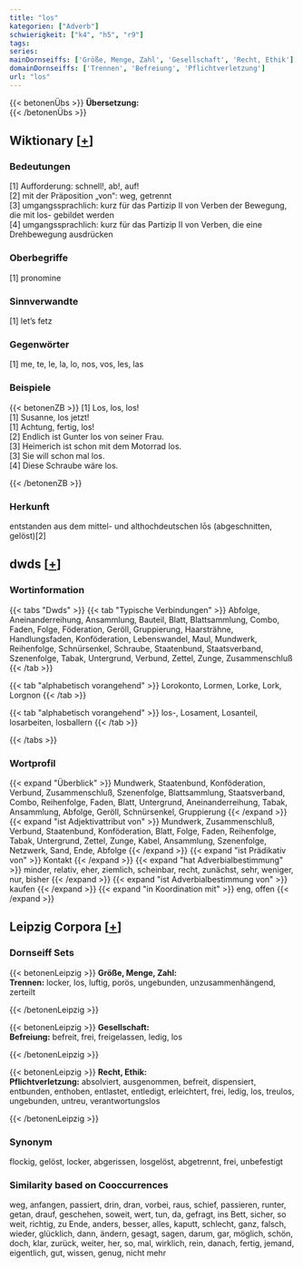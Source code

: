 ```yaml
---
title: "los"
kategorien: ["Adverb"]
schwierigkeit: ["k4", "h5", "r9"]
tags:
series:
mainDornseiffs: ['Größe, Menge, Zahl', 'Gesellschaft', 'Recht, Ethik']
domainDornseiffs: ['Trennen', 'Befreiung', 'Pflichtverletzung']
url: "los"
---
```


{{< betonenÜbs >}}
**Übersetzung:**  
{{< /betonenÜbs >}}

## Wiktionary [[+](https://de.wiktionary.org/wiki/los)]

### Bedeutungen
[1] Aufforderung: schnell!, ab!, auf!  
[2] mit der Präposition „von“: weg, getrennt  
[3] umgangssprachlich: kurz für das Partizip II von Verben der Bewegung, die mit los- gebildet werden  
[4] umgangssprachlich: kurz für das Partizip II von Verben, die eine Drehbewegung ausdrücken  

### Oberbegriffe
[1] pronomine  

### Sinnverwandte
[1] let’s fetz  

### Gegenwörter
[1] me, te, le, la, lo, nos, vos, les, las  

### Beispiele
{{< betonenZB >}}
[1] Los, los, los!  
[1] Susanne, los jetzt!  
[1] Achtung, fertig, los!  
[2] Endlich ist Gunter los von seiner Frau.  
[3] Heimerich ist schon mit dem Motorrad los.  
[3] Sie will schon mal los.  
[4] Diese Schraube wäre los.  

{{< /betonenZB >}}
### Herkunft
entstanden aus dem mittel- und althochdeutschen lōs (abgeschnitten, gelöst)[2]  



## dwds [[+](https://www.dwds.de/wb/los)]

### Wortinformation
{{< tabs "Dwds" >}}
{{< tab "Typische Verbindungen" >}}
Abfolge, Aneinanderreihung, Ansammlung, Bauteil, Blatt, Blattsammlung, Combo, Faden, Folge, Föderation, Geröll, Gruppierung, Haarsträhne, Handlungsfaden, Konföderation, Lebenswandel, Maul, Mundwerk, Reihenfolge, Schnürsenkel, Schraube, Staatenbund, Staatsverband, Szenenfolge, Tabak, Untergrund, Verbund, Zettel, Zunge, Zusammenschluß
{{< /tab >}}

{{< tab "alphabetisch vorangehend" >}}
Lorokonto, Lormen, Lorke, Lork, Lorgnon
{{< /tab >}}

{{< tab "alphabetisch vorangehend" >}}
los-, Losament, Losanteil, losarbeiten, losballern
{{< /tab >}}

{{< /tabs >}}

### Wortprofil
{{< expand "Überblick" >}} Mundwerk, Staatenbund, Konföderation, Verbund, Zusammenschluß, Szenenfolge, Blattsammlung, Staatsverband, Combo, Reihenfolge, Faden, Blatt, Untergrund, Aneinanderreihung, Tabak, Ansammlung, Abfolge, Geröll, Schnürsenkel, Gruppierung {{< /expand >}}
{{< expand "ist Adjektivattribut von" >}} Mundwerk, Zusammenschluß, Verbund, Staatenbund, Konföderation, Blatt, Folge, Faden, Reihenfolge, Tabak, Untergrund, Zettel, Zunge, Kabel, Ansammlung, Szenenfolge, Netzwerk, Sand, Ende, Abfolge {{< /expand >}}
{{< expand "ist Prädikativ von" >}} Kontakt {{< /expand >}}
{{< expand "hat Adverbialbestimmung" >}} minder, relativ, eher, ziemlich, scheinbar, recht, zunächst, sehr, weniger, nur, bisher {{< /expand >}}
{{< expand "ist Adverbialbestimmung von" >}} kaufen {{< /expand >}}
{{< expand "in Koordination mit" >}} eng, offen {{< /expand >}}

## Leipzig Corpora [[+](https://corpora.uni-leipzig.de/en/res?word=los&corpusId=deu_newscrawl-public_2018)]

### Dornseiff Sets
{{< betonenLeipzig >}}
**Größe, Menge, Zahl:**  
**Trennen:** locker, los, luftig, porös, ungebunden, unzusammenhängend, zerteilt  

{{< /betonenLeipzig >}}


{{< betonenLeipzig >}}
**Gesellschaft:**  
**Befreiung:** befreit, frei, freigelassen, ledig, los  

{{< /betonenLeipzig >}}


{{< betonenLeipzig >}}
**Recht, Ethik:**  
**Pflichtverletzung:** absolviert, ausgenommen, befreit, dispensiert, entbunden, enthoben, entlastet, entledigt, erleichtert, frei, ledig, los, treulos, ungebunden, untreu, verantwortungslos  

{{< /betonenLeipzig >}}

### Synonym
flockig, gelöst, locker, abgerissen, losgelöst, abgetrennt, frei, unbefestigt


### Similarity based on Cooccurrences
weg, anfangen, passiert, drin, dran, vorbei, raus, schief, passieren, runter, getan, drauf, geschehen, soweit, wert, tun, da, gefragt, ins Bett, sicher, so weit, richtig, zu Ende, anders, besser, alles, kaputt, schlecht, ganz, falsch, wieder, glücklich, dann, ändern, gesagt, sagen, darum, gar, möglich, schön, doch, klar, zurück, weiter, her, so, mal, wirklich, rein, danach, fertig, jemand, eigentlich, gut, wissen, genug, nicht mehr

